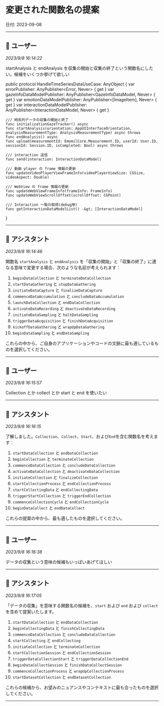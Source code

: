 # 変更された関数名の提案

日付: 2023-09-08

---

## 👤 ユーザー
*2023/9/8 16:14:22*

startAnalysis と endAnalysis を収集の開始と収集の終了という関数名にしたい。候補をいくつか挙げて欲しい

public protocol HandleTimeSeriesDataUseCase: AnyObject {
    var errorPublisher: AnyPublisher&lt;Error, Never&gt; { get }
    var gazeInfoDataModelPublisher: AnyPublisher&lt;GazeInfoDataModel, Never&gt; { get }
    var emotionDataModelPublisher: AnyPublisher&lt;[ImageItem], Never&gt; { get }
    var interactionDataModelPublisher: AnyPublisher&lt;InteractionDataModel, Never&gt; { get }

    /// 時系列データの収集の開始と終了
    func initializationGazeTracker() async
    func startAnalysis(orientation: AppUIInterfaceOrientation, analysisMeasurementType: AnalysisMeasurementType) async throws
    func endAnalysis() async
    func upload(measurementId: EmomilCore.Measurement.ID, userId: User.ID, sessionId: Session.ID, isCompleted: Bool) async throws

    /// interaction 送信
    func send(interaction: InteractionDataModel)

    /// 動画 player の frame 情報の更新
    func updateVideoPlayerViewFrameInfo(videoPlayerViewSize: CGSize, videoAspect: Double)

    /// WebView の frame 情報の更新
    func updateWebViewFrameInfo(frameInfo: FrameInfo)
    func updateWebViewScrollOffset(scrollOffset: CGPoint)
    
    /// Interaction 一覧の取得(debug用)
    func getInteractionDataModelList() -&gt; [InteractionDataModel]
}

---

## 🤖 アシスタント
*2023/9/8 16:14:46*

関数名 `startAnalysis` と `endAnalysis` を「収集の開始」と「収集の終了」に連なる意味で変更する場合、次のような名前が考えられます：

1. `beginDataCollection` と `terminateDataCollection`
2. `startDataGathering` と `stopDataGathering`
3. `initiateDataCapture` と `finalizeDataCapture`
4. `commenceDataAccumulation` と `concludeDataAccumulation`
5. `launchDataCollection` と `endDataCollection`
6. `activateDataRecording` と `deactivateDataRecording`
7. `initiateDataSampling` と `haltDataSampling`
8. `triggerDataAcquisition` と `finishDataAcquisition`
9. `kickoffDataGathering` と `wrapUpDataGathering`
10. `beginDataSampling` と `endDataSampling`

これらの中から、ご自身のアプリケーションやコードの文脈に最も適しているものを選択してください。

---

## 👤 ユーザー
*2023/9/8 16:15:57*

Collection とか collect とか start と end を使いたい

---

## 🤖 アシスタント
*2023/9/8 16:16:15*

了解しました。`Collection`、`Collect`、`Start`、および`End`を含む関数名を考えます：

1. `startDataCollection` と `endDataCollection`
2. `beginCollection` と `terminateCollection`
3. `commenceDataCollection` と `concludeDataCollection`
4. `activateDataCollection` と `deactivateDataCollection`
5. `initiateCollection` と `finalizeCollection`
6. `startCollectionProcess` と `endCollectionProcess`
7. `startCollectingData` と `endCollectingData`
8. `triggerStartCollection` と `triggerEndCollection`
9. `commenceCollectionCycle` と `endCollectionCycle`
10. `beginDataCollect` と `endDataCollect`

これらの提案の中から、最も適したものを選択してください。

---

## 👤 ユーザー
*2023/9/8 16:16:38*

データの収集という意味の候補もいっぱいあげてほしい

---

## 🤖 アシスタント
*2023/9/8 16:17:05*

「データの収集」を意味する関数名の候補を、`start` および `end` および `collect` を含めて提案いたします。

1. `startDataCollection` と `endDataCollection`
2. `beginCollectingData` と `finishCollectingData`
3. `commenceDataCollection` と `concludeDataCollection`
4. `startCollecting` と `endCollecting`
5. `initiateCollection` と `terminateCollection`
6. `startCollectionSession` と `endCollectionSession`
7. `triggerDataCollectionStart` と `triggerDataCollectionEnd`
8. `beginDataCollectSession` と `finishDataCollectSession`
9. `commenceCollectionProcess` と `wrapUpCollectionProcess`
10. `startDatasetCollection` と `endDatasetCollection`

これらの候補から、お望みのニュアンスやコンテキストに最も合ったものを選択してください。

---
